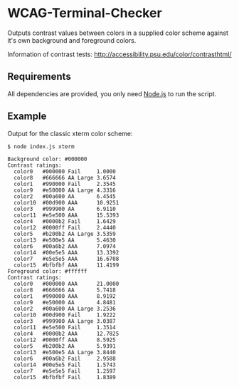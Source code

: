 # WCAG-Terminal-Checker

Outputs contrast values between colors in a supplied color scheme against it's own background and foreground colors.

Information of contrast tests: http://accessibility.psu.edu/color/contrasthtml/

## Requirements

All dependencies are provided, you only need [Node.js](https://nodejs.org/) to run the script.

## Example

Output for the classic xterm color scheme:

```
$ node index.js xterm

Background color: #000000
Contrast ratings:
  color0   #000000 Fail     1.0000
  color8   #666666 AA Large 3.6574
  color1   #990000 Fail     2.3545
  color9   #e50000 AA Large 4.3316
  color2   #00a600 AA       6.4545
  color10  #00d900 AAA      10.9251
  color3   #999900 AA       6.9110
  color11  #e5e500 AAA      15.5393
  color4   #0000b2 Fail     1.6429
  color12  #0000ff Fail     2.4440
  color5   #b200b2 AA Large 3.5359
  color13  #e500e5 AA       5.4630
  color6   #00a6b2 AAA      7.0974
  color14  #00e5e5 AAA      13.3392
  color7   #e5e5e5 AAA      16.6708
  color15  #bfbfbf AAA      11.4199
Foreground color: #ffffff
Contrast ratings:
  color0   #000000 AAA      21.0000
  color8   #666666 AA       5.7418
  color1   #990000 AAA      8.9192
  color9   #e50000 AA       4.8481
  color2   #00a600 AA Large 3.2536
  color10  #00d900 Fail     1.9222
  color3   #999900 AA Large 3.0387
  color11  #e5e500 Fail     1.3514
  color4   #0000b2 AAA      12.7825
  color12  #0000ff AAA      8.5925
  color5   #b200b2 AA       5.9391
  color13  #e500e5 AA Large 3.8440
  color6   #00a6b2 Fail     2.9588
  color14  #00e5e5 Fail     1.5743
  color7   #e5e5e5 Fail     1.2597
  color15  #bfbfbf Fail     1.8389
```
